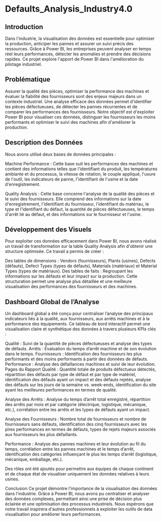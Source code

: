 # Defaults_Analysis_Industry4.0
## Introduction
Dans l'industrie, la visualisation des données est essentielle pour optimiser la production, anticiper les pannes et assurer un suivi précis des ressources. Grâce à Power BI, les entreprises peuvent analyser en temps réel leurs performances, détecter les anomalies et prendre des décisions rapides. Ce projet explore l'apport de Power BI dans l'amélioration du pilotage industriel.

## Problématique
Assurer la qualité des pièces, optimiser la performance des machines et évaluer la fiabilité des fournisseurs sont des enjeux majeurs dans un contexte industriel. Une analyse efficace des données permet d'identifier les pièces défectueuses, de détecter les pannes récurrentes et de comparer les performances des fournisseurs. Notre objectif est d'exploiter Power BI pour visualiser ces données, distinguer les fournisseurs les moins performants et optimiser le suivi des machines afin d'améliorer la production.

## Description des Données
Nous avons utilisé deux bases de données principales :

Machine Performance : Cette base suit les performances des machines et contient des informations telles que l'identifiant du produit, les températures ambiante et du processus, la vitesse de rotation, le couple appliqué, l'usure de l'outil, les indicateurs de panne, l'identifiant de l'usine et la date d'enregistrement.

Quality Analysis : Cette base concerne l'analyse de la qualité des pièces et le suivi des fournisseurs. Elle comprend des informations sur la date d'enregistrement, l'identifiant du fournisseur, l'identifiant du matériau, le type et l'identifiant du défaut, la quantité de pièces défectueuses, le temps d'arrêt lié au défaut, et des informations sur le fournisseur et l'usine.

## Développement des Visuels
Pour exploiter ces données efficacement dans Power BI, nous avons réalisé un travail de transformation sur la table Quality Analysis afin d'obtenir une structure optimisée. Ce travail a permis de créer :

Des tables de dimensions : Vendors (fournisseurs), Plants (usines), Defects (défauts), Defect Types (types de défauts), Materials (matériaux) et Material Types (types de matériaux).
Des tables de faits : Regroupant les informations sur les défauts et leur impact sur la production.
Cette structuration permet une analyse plus détaillée et une meilleure visualisation des performances des fournisseurs et des machines.

## Dashboard Global de l’Analyse
Un dashboard global a été conçu pour centraliser l’analyse des principaux indicateurs liés à la qualité, aux fournisseurs, aux arrêts machines et à la performance des équipements. Ce tableau de bord interactif permet une visualisation claire et synthétique des données à travers plusieurs KPIs clés :

Qualité : Suivi de la quantité de pièces défectueuses et analyse des types de défauts.
Arrêts : Évaluation du temps d’arrêt machine et de son évolution dans le temps.
Fournisseurs : Identification des fournisseurs les plus performants et des moins performants à partir des données de défauts.
Performance : Analyse des défaillances machines et suivi de leur évolution.
Pages du Rapport
Qualité : Quantité totale de produits défectueux détectés, répartition des défauts par type de défaut et par type de matériel, identification des défauts ayant un impact et des défauts rejetés, analyse des défauts sur les jours de la semaine vs. week-ends, identification du site ayant les meilleures performances en termes de qualité.

Analyse des Arrêts : Analyse du temps d’arrêt total enregistré, répartition des arrêts par mois et par catégorie (électrique, logistique, mécanique, etc.), corrélation entre les arrêts et les types de défauts ayant un impact.

Analyse des Fournisseurs : Nombre total de fournisseurs et nombre de fournisseurs sans défauts, identification des cinq fournisseurs avec les pires performances en termes de défauts, types de rejets majeurs associés aux fournisseurs les plus défaillants.

Performance : Analyse des pannes machines et leur évolution au fil du temps, corrélation entre les pannes machines et le temps d’arrêt, identification des catégories influençant le plus les temps d’arrêt (logistique, mécanique, emballage, etc.).

Des rôles ont été ajoutés pour permettre aux équipes de chaque continent et de chaque état de visualiser uniquement les données relatives à leurs usines.

Conclusion
Ce projet démontre l'importance de la visualisation des données dans l'industrie. Grâce à Power BI, nous avons pu centraliser et analyser des données complexes, permettant ainsi une prise de décision plus éclairée et une optimisation des processus industriels. Nous espérons que notre travail inspirera d'autres professionnels à exploiter les outils de data visualisation pour améliorer leurs performances.
